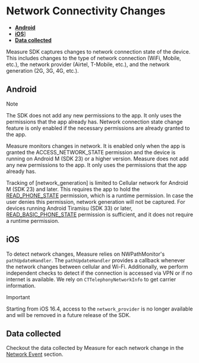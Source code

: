 # Network Connectivity Changes

* [**Android**](#android)
* [**iOS**](#ios)]
* [**Data collected**](#data-collected)

Measure SDK captures changes to network connection state of the device. This includes changes to the type of network
connection (WiFi, Mobile, etc.), the network provider (Airtel, T-Mobile, etc.), and the network generation (2G, 3G, 4G,
etc.).

## Android

> [!NOTE]  
> The SDK does not add any new permissions to the app. It only uses the permissions that the app already has.
> Network connection state change feature is only enabled if the necessary permissions are already granted
> to the app.

Measure monitors changes in network. It is enabled only when the app is granted the
ACCESS_NETWORK_STATE permission and the device is running on Android M (SDK 23) or a higher version.
Measure does not add any new permissions to the app. It only uses the permissions that the app already has.

Tracking of [network_generation] is limited to Cellular network for Android M (SDK 23) and later.
This requires the app to hold the [READ_PHONE_STATE](https://developer.android.com/reference/android/Manifest.permission#READ_PHONE_STATE)
permission, which is a runtime permission. In case the user denies this permission, network generation will not be captured. For devices running
Android Tiramisu (SDK 33) or later, [READ_BASIC_PHONE_STATE](https://developer.android.com/reference/android/Manifest.permission#READ_BASIC_PHONE_STATE)
permission is sufficient, and it does not require a runtime permission.

## iOS

To detect network changes, Measure relies on NWPathMonitor's `pathUpdateHandler`. The `pathUpdateHandler` provides a callback whenever the network changes between cellular and Wi-Fi. Additionally, we perform independent checks to detect if the connection is accessed via VPN or if no internet is available. We rely on `CTTelephonyNetworkInfo` to get carrier information.

> [!IMPORTANT]  
> Starting from iOS 16.4, access to the `network_provider` is no longer available and will be removed in a future 
> release of the SDK. 

## Data collected

Checkout the data collected by Measure for each network change in the [Network Event](../../api/sdk/README.md#networkchange) section.

